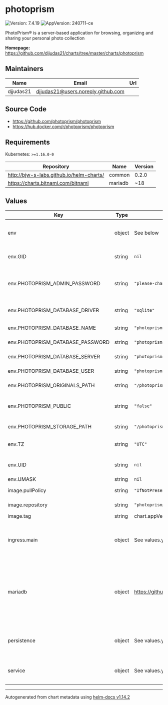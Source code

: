 # photoprism

![Version: 7.4.19](https://img.shields.io/badge/Version-7.4.19-informational?style=flat-square) ![AppVersion: 240711-ce](https://img.shields.io/badge/AppVersion-240711--ce-informational?style=flat-square)

PhotoPrism® is a server-based application for browsing, organizing and sharing your personal photo collection

**Homepage:** <https://github.com/djjudas21/charts/tree/master/charts/photoprism>

## Maintainers

| Name | Email | Url |
| ---- | ------ | --- |
| djjudas21 | <djjudas21@users.noreply.github.com> |  |

## Source Code

* <https://github.com/photoprism/photoprism>
* <https://hub.docker.com/r/photoprism/photoprism>

## Requirements

Kubernetes: `>=1.16.0-0`

| Repository | Name | Version |
|------------|------|---------|
| http://bjw-s-labs.github.io/helm-charts/ | common | 0.2.0 |
| https://charts.bitnami.com/bitnami | mariadb | ~18 |

## Values

| Key | Type | Default | Description |
|-----|------|---------|-------------|
| env | object | See below | environment variables. See [image docs](https://docs.photoprism.org/getting-started/config-options/) for more details. |
| env.GID | string | `nil` | Sets GID Photoprism runs under. |
| env.PHOTOPRISM_ADMIN_PASSWORD | string | `"please-change"` | Initial admin password. **BE SURE TO CHANGE THIS!** |
| env.PHOTOPRISM_DATABASE_DRIVER | string | `"sqlite"` | Database driver (sqlite, mysql) |
| env.PHOTOPRISM_DATABASE_NAME | string | `"photoprism"` | Database schema name |
| env.PHOTOPRISM_DATABASE_PASSWORD | string | `"photoprism"` | Database user password |
| env.PHOTOPRISM_DATABASE_SERVER | string | `"photoprism-mariadb:3306"` | Database host incl. port |
| env.PHOTOPRISM_DATABASE_USER | string | `"photoprism"` | Database username |
| env.PHOTOPRISM_ORIGINALS_PATH | string | `"/photoprism/originals"` | Photoprism originals path |
| env.PHOTOPRISM_PUBLIC | string | `"false"` | Disable authentication / password protection |
| env.PHOTOPRISM_STORAGE_PATH | string | `"/photoprism/storage"` | Photoprism storage path |
| env.TZ | string | `"UTC"` | Set the container timezone |
| env.UID | string | `nil` | Sets UID Photoprism runs under. |
| env.UMASK | string | `nil` | Sets UMASK. |
| image.pullPolicy | string | `"IfNotPresent"` | image pull policy |
| image.repository | string | `"photoprism/photoprism"` | image repository |
| image.tag | string | chart.appVersion | image tag |
| ingress.main | object | See values.yaml | Enable and configure ingress settings for the chart under this key. |
| mariadb | object | <https://github.com/bitnami/charts/blob/master/bitnami/mariadb/values.yaml> | Enable and configure mariadb database subchart under this key.    For more options see [mariadb chart documentation](https://github.com/bitnami/charts/tree/master/bitnami/mariadb) |
| persistence | object | See values.yaml | Configure persistence settings for the chart under this key. |
| service | object | See values.yaml | Configures service settings for the chart. |

----------------------------------------------
Autogenerated from chart metadata using [helm-docs v1.14.2](https://github.com/norwoodj/helm-docs/releases/v1.14.2)
